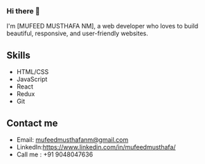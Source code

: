 ### Hi there 👋

I'm [MUFEED MUSTHAFA NM], a web developer who loves to build beautiful, responsive, and user-friendly  websites.  

## Skills


- HTML/CSS
- JavaScript
- React
- Redux
- Git



## Contact me

- Email: mufeedmusthafanm@gmail.com
- LinkedIn:https://www.linkedin.com/in/mufeedmusthafa/
- Call me  : +91 9048047636
